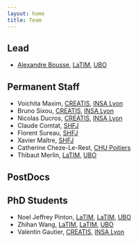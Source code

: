```yaml
---
layout: home
title: Team
---
```


## Lead

- [Alexandre Bousse](https://latim.univ-brest.fr/abousse/), [LaTIM](https://latim.univ-brest.fr/), [UBO](https://www.univ-brest.fr/)

## Permanent Staff

- Voichita Maxim, [CREATIS](https://www.creatis.insa-lyon.fr/), [INSA Lyon](http://www.insa-lyon.fr/)
- Bruno Sixou, [CREATIS](https://www.creatis.insa-lyon.fr/), [INSA Lyon](http://www.insa-lyon.fr/)
- Nicolas Ducros, [CREATIS](https://www.creatis.insa-lyon.fr/), [INSA Lyon](http://www.insa-lyon.fr/)
- Claude Comtat, [SHFJ](https://www.universite-paris-saclay.fr/laboratoires/service-hospitalier-frederic-joliot-drf/joliot)
- Florent Sureau, [SHFJ](https://www.universite-paris-saclay.fr/laboratoires/service-hospitalier-frederic-joliot-drf/joliot)
- Xavier Maître, [SHFJ](https://www.universite-paris-saclay.fr/laboratoires/service-hospitalier-frederic-joliot-drf/joliot)
- Catherine Cheze-Le-Rest, [CHU Poitiers](https://www.chu-poitiers.fr/) 
- Thibaut Merlin, [LaTIM](https://latim.univ-brest.fr/), [UBO](https://www.univ-brest.fr/)


## PostDocs


## PhD Students

- Noel Jeffrey Pinton, [LaTIM](https://latim.univ-brest.fr/), [LaTIM](https://latim.univ-brest.fr/), [UBO](https://www.univ-brest.fr/)
- Zhihan Wang, [LaTIM](https://latim.univ-brest.fr/), [LaTIM](https://latim.univ-brest.fr/), [UBO](https://www.univ-brest.fr/)
- Valentin Gautier, [CREATIS](https://www.creatis.insa-lyon.fr/), [INSA Lyon](http://www.insa-lyon.fr/)